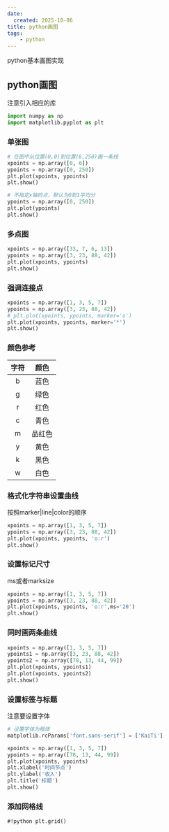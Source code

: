 ```yaml
---
date:
  created: 2025-10-06
title: python画图
tags:
    - python
---
```


python基本画图实现
<!-- more -->

## python画图

注意引入相应的库
```py
import numpy as np
import matplotlib.pyplot as plt
```

### 单张图
```py
# 在图中从位置(0,0)到位置(6,250)画一条线  
xpoints = np.array([0, 6])  
ypoints = np.array([0, 250])  
plt.plot(xpoints, ypoints)  
plt.show()

# 不指定x轴的点，默认为0到1平均分
ypoints = np.array([0, 250])
plt.plot(ypoints)  
plt.show()
```

### 多点图
```py
xpoints = np.array([33, 7, 6, 13])  
ypoints = np.array([3, 23, 88, 42])  
plt.plot(xpoints, ypoints)  
plt.show()
```

### 强调连接点
```py
xpoints = np.array([1, 3, 5, 7])  
ypoints = np.array([3, 23, 88, 42])  
# plt.plot(xpoints, ypoints, marker='o')  
plt.plot(xpoints, ypoints, marker='*')  
plt.show()
```

### 颜色参考

|字符|颜色|
|:-:|:-:|
|b|蓝色|
|g|绿色|
|r|红色|
|c|青色|
|m|品红色|
|y|黄色|
|k|黑色|
|w|白色|

### 格式化字符串设置曲线
按照marker|line|color的顺序

```py
xpoints = np.array([1, 3, 5, 7])  
ypoints = np.array([3, 23, 88, 42])  
plt.plot(xpoints, ypoints, 'o:r')  
plt.show()
```

### 设置标记尺寸
ms或者marksize

```py
xpoints = np.array([1, 3, 5, 7])  
ypoints = np.array([3, 23, 88, 42])  
plt.plot(xpoints, ypoints, 'o:r',ms='20')  
plt.show()
```

### 同时画两条曲线
```py
xpoints = np.array([1, 3, 5, 7])  
ypoints1 = np.array([3, 23, 88, 42])  
ypoints2 = np.array([78, 13, 44, 99])  
plt.plot(xpoints, ypoints1)  
plt.plot(xpoints, ypoints2)  
plt.show()
```

### 设置标签与标题
注意要设置字体

```py
# 设置字体为楷体
matplotlib.rcParams['font.sans-serif'] = ['KaiTi']  

xpoints = np.array([1, 3, 5, 7])  
ypoints = np.array([78, 13, 44, 99])  
plt.plot(xpoints, ypoints)  
plt.xlabel('时间节点')  
plt.ylabel('收入')  
plt.title('标题')
plt.show()
```

### 添加网格线

`#!python plt.grid()`













